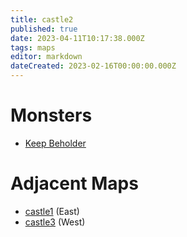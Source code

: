 ```yaml
---
title: castle2
published: true
date: 2023-04-11T10:17:38.000Z
tags: maps
editor: markdown
dateCreated: 2023-02-16T00:00:00.000Z
---
```



# Monsters
 * [Keep Beholder](/monsters/keep-beholder)

# Adjacent Maps
 * [castle1](/maps/castle1) (East)
 * [castle3](/maps/castle3) (West)
